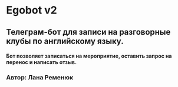 # Egobot v2

## Телеграм-бот для записи на разговорные клубы по английскому языку.

#### Бот позволяет записаться на мероприятие, оставить запрос на перенос и написать отзыв.

### Автор: Лана Ременюк